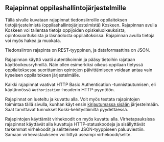 ## Rajapinnat oppilashallintojärjestelmille

Tällä sivulle kuvataan rajapinnat tiedonsiirroille oppilaitoksen tietojärjestelmistä (oppilashallintojärjestelmistä) Koskeen. Rajapinnan avulla Koskeen
voi tallentaa tietoja oppijoiden opiskeluoikeuksista, opintosuorituksista ja läsnäolosta oppilaitoksissa. Rajapinnan avulla tietoja voi myös hakea ja muokata.

Tiedonsiirron rajapinta on REST-tyyppinen, ja dataformaattina on JSON.

Rajapinnan käyttö vaatii autentikoinnin ja pääsy tietoihin rajataan käyttöoikeusryhmillä.
Näin ollen esimerkiksi oikeus oppilaan tietyssä oppilaitoksessa suorittamien opintojen päivittämiseen voidaan antaa vain kyseisen oppilaitoksen järjestelmälle.

Kaikki rajapinnat vaativat HTTP Basic Authentication -tunnistautumisen, eli käytännössä `Authorization`-headerin HTTP-pyyntöön.

Rajapinnat on lueteltu ja kuvattu alla. Voit myös testata rajapintojen toimintaa tällä sivulla, kunhan käyt ensin [kirjautumassa sisään](/koski) järjestelmään.
Saat tarvittavat tunnukset Koski-kehitystiimiltä pyydettäessä.

Rajapintojen käyttämät virhekoodit on myös kuvattu alla. Virhetapauksissa rajapinnat käyttävät alla kuvattuja HTTP-statuskoodeja ja sisällyttävät tarkemmat virhekoodit ja selitteineen JSON-tyyppiseen paluuviestiin.
Samaan virhevastaukseen voi liittyä useampi virhekoodi/selite.